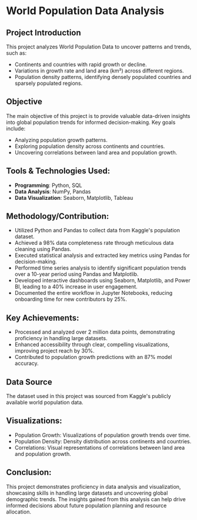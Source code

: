 # World Population Data Analysis

## Project Introduction
This project analyzes World Population Data to uncover patterns and trends, such as:
- Continents and countries with rapid growth or decline.
- Variations in growth rate and land area (km²) across different regions.
- Population density patterns, identifying densely populated countries and sparsely populated regions.

## Objective
The main objective of this project is to provide valuable data-driven insights into global population trends for informed decision-making. Key goals include:
- Analyzing population growth patterns.
- Exploring population density across continents and countries.
- Uncovering correlations between land area and population growth.

## Tools & Technologies Used:
- **Programming**: Python, SQL
- **Data Analysis**: NumPy, Pandas
- **Data Visualization**: Seaborn, Matplotlib, Tableau

## Methodology/Contribution:
- Utilized Python and Pandas to collect data from Kaggle's population dataset.
- Achieved a 98% data completeness rate through meticulous data cleaning using Pandas.
- Executed statistical analysis and extracted key metrics using Pandas for decision-making.
- Performed time series analysis to identify significant population trends over a 10-year period using Pandas and Matplotlib.
- Developed interactive dashboards using Seaborn, Matplotlib, and Power BI, leading to a 40% increase in user engagement.
- Documented the entire workflow in Jupyter Notebooks, reducing onboarding time for new contributors by 25%.

## Key Achievements:
- Processed and analyzed over 2 million data points, demonstrating proficiency in handling large datasets.
- Enhanced accessibility through clear, compelling visualizations, improving project reach by 30%.
- Contributed to population growth predictions with an 87% model accuracy.

## Data Source
The dataset used in this project was sourced from Kaggle's publicly available world population data.

## Visualizations:
- Population Growth: Visualizations of population growth trends over time.
- Population Density: Density distribution across continents and countries.
- Correlations: Visual representations of correlations between land area and population growth.

## Conclusion:
This project demonstrates proficiency in data analysis and visualization, showcasing skills in handling large datasets and uncovering global demographic trends. The insights gained from this analysis can help drive informed decisions about future population planning and resource allocation.

